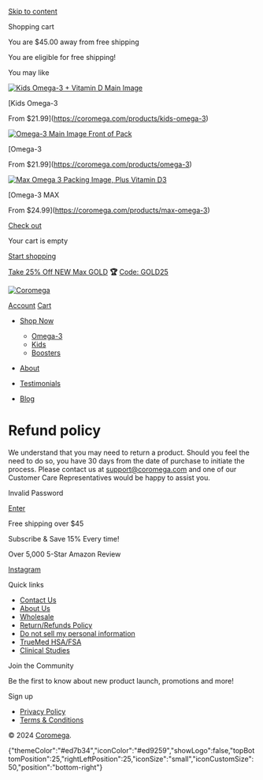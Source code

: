 [Skip to content](#content)

Shopping cart

You are $45.00 away from free shipping

You are eligible for free shipping!

You may like

[](#)[](#)

[![Kids Omega-3 + Vitamin D Main Image](//coromega.com/cdn/shop/files/KidsOmega-MainImage_1024x1024.png?v=1698800467)](https://coromega.com/products/kids-omega-3)[](#)[](#)

[Kids Omega-3

From $21.99](https://coromega.com/products/kids-omega-3)

[![Omega-3 Main Image Front of Pack](//coromega.com/cdn/shop/files/81O0HSiygML._AC_SL1500_5f9cb753-b91d-4fce-8cdc-c9789fa538b9_1024x1024.jpg?v=1698799460)](https://coromega.com/products/omega-3)[](#)[](#)

[Omega-3

From $21.99](https://coromega.com/products/omega-3)

[![Max Omega 3 Packing Image, Plus Vitamin D3](//coromega.com/cdn/shop/files/81Wx2_WFaIL._AC_SL1500_c81aa0c4-4115-4ef5-ae30-785cdc8be948_1024x1024.jpg?v=1698799332)](https://coromega.com/products/max-omega-3)[](#)[](#)

[Omega-3 MAX

From $24.99](https://coromega.com/products/max-omega-3)

[Check out](https://coromega.com/checkout)

Your cart is empty

[Start shopping](https://coromega.com/collections/all)

[Take 25% Off NEW Max GOLD](https://coromega.com/products/coromega-max-gold "https://coromega.com/products/coromega-max-gold") **🏆** [Code: GOLD25](https://coromega.com/products/coromega-max-gold "https://coromega.com/products/coromega-max-gold")

[![Coromega](//coromega.com/cdn/shop/files/2._Coromega_Omega-3Core_-970x300_Slctd_sachet_copy.psd_550x.png?v=1690833114)](https://coromega.com/ "Coromega")

[Account](https://coromega.com/account/login) [Cart](https://coromega.com/cart)

* [Shop Now](https://coromega.com/collections/all-1)[](#)
    
    * [Omega-3](https://coromega.com/collections/omega-3)
    * [Kids](https://coromega.com/collections/kids)
    * [Boosters](https://coromega.com/collections/boosters)
    
* [About](https://coromega.com/pages/about)
* [Testimonials](https://coromega.com/pages/consumer-feedback)
* [Blog](https://coromega.com/blogs/stay-in-the-know/)

[](#)

Refund policy
=============

We understand that you may need to return a product. Should you feel the need to do so, you have 30 days from the date of purchase to initiate the process. Please contact us at [support@coromega.com](mailto:%20support@coromega.com) and one of our Customer Care Representatives would be happy to assist you.

Invalid Password

 [Enter](javascript:void(0);)

Free shipping over $45

Subscribe & Save 15% Every time!

Over 5,000 5-Star Amazon Review

[Instagram](https://www.instagram.com/coromega/)

Quick links

* [Contact Us](https://coromega.com/pages/contact-us)
* [About Us](https://coromega.com/pages/about-1)
* [Wholesale](https://coromega.com/pages/wholesale)
* [Return/Refunds Policy](https://coromega.com/policies/refund-policy)
* [Do not sell my personal information](https://coromega.com/pages/ccpa-opt-out)
* [TrueMed HSA/FSA](https://coromega.com/pages/truemed)
* [Clinical Studies](https://coromega.com/pages/clinical-studies)

Join the Community

Be the first to know about new product launch, promotions and more!

 

Sign up

* [Privacy Policy](https://coromega.com/policies/privacy-policy)
* [Terms & Conditions](https://coromega.com/policies/terms-of-service)

© 2024 [Coromega](https://coromega.com/).

{"themeColor":"#ed7b34","iconColor":"#ed9259","showLogo":false,"topBottomPosition":25,"rightLeftPosition":25,"iconSize":"small","iconCustomSize":50,"position":"bottom-right"}